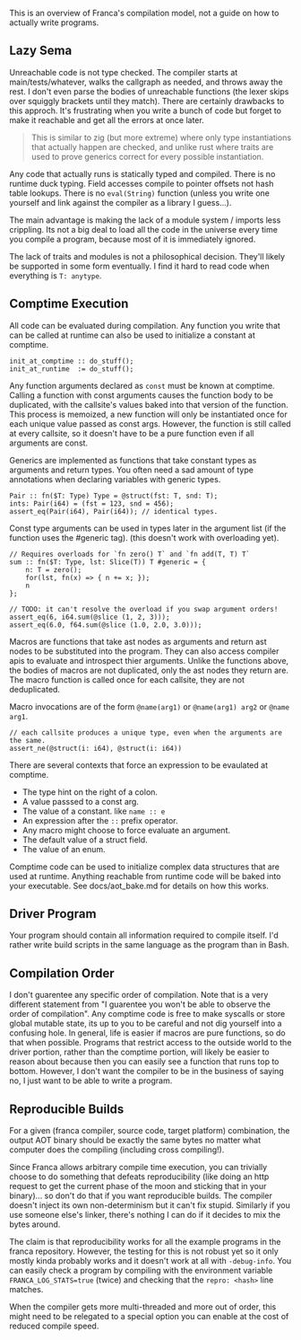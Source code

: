 This is an overview of Franca's compilation model, not a guide on how to actually write programs.

## Lazy Sema

Unreachable code is not type checked. The compiler starts at main/tests/whatever, 
walks the callgraph as needed, and throws away the rest. I don't even parse the 
bodies of unreachable functions (the lexer skips over squiggly brackets until 
they match). There are certainly drawbacks to this approch. It's frustrating 
when you write a bunch of code but forget to make it reachable and get all the 
errors at once later.

> This is similar to zig (but more extreme) where only type instantiations that 
actually happen are checked, and unlike rust where traits are used to prove 
generics correct for every possible instantiation.

Any code that actually runs is statically typed and compiled. There is no runtime 
duck typing. Field accesses compile to pointer offsets not hash table lookups. 
There is no `eval(String)` function (unless you write one yourself and link against 
the compiler as a library I guess...).

The main advantage is making the lack of a module system / imports less crippling.
Its not a big deal to load all the code in the universe every time you compile a 
program, because most of it is immediately ignored.

The lack of traits and modules is not a philosophical decision. They'll likely 
be supported in some form eventually. I find it hard to read code when everything
is `T: anytype`.

## Comptime Execution

All code can be evaluated during compilation. Any function you write that can be 
called at runtime can also be used to initialize a constant at comptime.

```
init_at_comptime :: do_stuff();
init_at_runtime  := do_stuff();
```

Any function arguments declared as `const` must be known at comptime. 
Calling a function with const arguments causes the function body to be 
duplicated, with the callsite's values baked into that version of the 
function. This process is memoized, a new function will only be instantiated 
once for each unique value passed as const args. However, the function is still 
called at every callsite, so it doesn't have to be a pure function even if all
arguments are const.

Generics are implemented as functions that take constant types as arguments 
and return types. You often need a sad amount of type annotations when declaring 
variables with generic types.

```
Pair :: fn($T: Type) Type = @struct(fst: T, snd: T);
ints: Pair(i64) = (fst = 123, snd = 456);
assert_eq(Pair(i64), Pair(i64)); // identical types.
```

Const type arguments can be used in types later in the argument list (if the function 
uses the #generic tag). (this doesn't work with overloading yet).

```
// Requires overloads for `fn zero() T` and `fn add(T, T) T`
sum :: fn($T: Type, lst: Slice(T)) T #generic = {
    n: T = zero();
    for(lst, fn(x) => { n += x; });
    n
};

// TODO: it can't resolve the overload if you swap argument orders!
assert_eq(6, i64.sum(@slice (1, 2, 3)));
assert_eq(6.0, f64.sum(@slice (1.0, 2.0, 3.0)));
```

Macros are functions that take ast nodes as arguments and return ast nodes to be substituted into the program. They can also access compiler apis to evaluate and introspect thier arguments. Unlike the functions above, the bodies of macros are not duplicated, only the ast nodes they return are.
The macro function is called once for each callsite, they are not deduplicated.

Macro invocations are of the form `@name(arg1)` or `@name(arg1) arg2` or `@name arg1`.

```
// each callsite produces a unique type, even when the arguments are the same.
assert_ne(@struct(i: i64), @struct(i: i64))
```

There are several contexts that force an expression to be evaulated at comptime.

- The type hint on the right of a colon.
- A value passsed to a const arg.
- The value of a constant. like `name :: e`
- An expression after the `::` prefix operator.
- Any macro might choose to force evaluate an argument.
- The default value of a struct field.
- The value of an enum.

Comptime code can be used to initialize complex data structures that are used at runtime. 
Anything reachable from runtime code will be baked into your executable. 
See docs/aot_bake.md for details on how this works. 

## Driver Program

Your program should contain all information required to compile itself.
I'd rather write build scripts in the same language as the program than in Bash.

## Compilation Order

I don't guarentee any specific order of compilation. Note that is a very 
different statement from "I guarentee you won't be able to observe the 
order of compilation". Any comptime code is free to make syscalls or store 
global mutable state, its up to you to be careful and not dig yourself into 
a confusing hole. In general, life is easier if macros are pure functions, 
so do that when possible. Programs that restrict access to the outside world 
to the driver portion, rather than the comptime portion, will likely be easier 
to reason about because then you can easily see a function that runs top to bottom. 
However, I don't want the compiler to be in the business of saying no, I just 
want to be able to write a program.

## Reproducible Builds

For a given (franca compiler, source code, target platform) combination, the output 
AOT binary should be exactly the same bytes no matter what computer does the compiling 
(including cross compiling!). 

Since Franca allows arbitrary compile time execution, you can trivially choose to do 
something that defeats reproducibility (like doing an http request to get the current 
phase of the moon and sticking that in your binary)... so don't do that if you want 
reproducible builds. The compiler doesn't inject its own non-determinism but it can't 
fix stupid. Similarly if you use someone else's linker, there's nothing I can do if 
it decides to mix the bytes around. 

The claim is that reproducibility works for all the example programs in 
the franca repository. However, the testing for this is not robust yet so it only 
mostly kinda probably works and it doesn't work at all with `-debug-info`. 
You can easily check a program by compiling with the environment variable 
`FRANCA_LOG_STATS=true` (twice) and checking that the `repro: <hash>` line matches. 

When the compiler gets more multi-threaded and more out of order, this might need to 
be relegated to a special option you can enable at the cost of reduced compile speed. 
